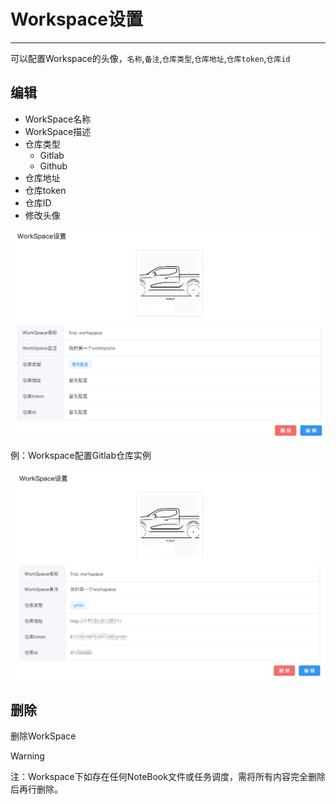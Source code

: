 # Workspace设置
---
可以配置Workspace的头像，`名称`,`备注`,`仓库类型`,`仓库地址`,`仓库token`,`仓库id`

## 编辑

* WorkSpace名称
* WorkSpace描述
* 仓库类型
  * Gitlab
  * Github
* 仓库地址
* 仓库token
* 仓库ID
* 修改头像

![图 2](../images/Workspace%E9%85%8D%E7%BD%AE%E4%BF%A1%E6%81%AF.png)  


例：Workspace配置Gitlab仓库实例

![图 1](../images/gitlab%E9%85%8D%E7%BD%AE.png)  


## 删除

删除WorkSpace

> [!Warning]
> 注：Workspace下如存在任何NoteBook文件或任务调度，需将所有内容完全删除后再行删除。















